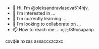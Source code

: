 - 👋 Hi, I’m @oleksandravlasova514hjv,
- 👀 I’m interested in ...
- 🌱 I’m currently learning ...
- 💞️ I’m looking to collaborate on ...
- 📫 How to reach me ...
ojlj;.l89оварапр
<!---
oleksandravlasova514/oleksandravlsacasova514 is a ✨ special ✨ repository because its `README.md` (this file) appears on your GitHub profile.
You can click the Preview link to take a look at your changes.
--->
cxvфів
nxzas
assaccxzczxc
